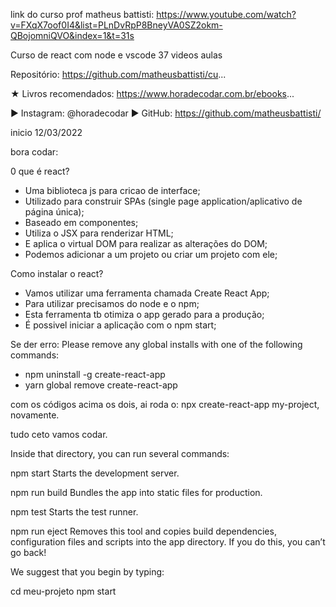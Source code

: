 link do curso prof matheus battisti: https://www.youtube.com/watch?v=FXqX7oof0I4&list=PLnDvRpP8BneyVA0SZ2okm-QBojomniQVO&index=1&t=31s

Curso de react com node e vscode 37 videos aulas

Repositório: https://github.com/matheusbattisti/cu...

★ Livros recomendados: https://www.horadecodar.com.br/ebooks...

▶ Instagram: @horadecodar
▶ GitHub: https://github.com/matheusbattisti/


inicio 12/03/2022

bora codar:

0 que é react?

- Uma biblioteca js para cricao de interface;
- Utilizado para construir SPAs (single page application/aplicativo de página única);
- Baseado em componentes;
- Utiliza o JSX para renderizar HTML;
- E aplica o virtual DOM para realizar as alterações do DOM;
- Podemos adicionar a um projeto ou criar um projeto com ele;

Como instalar o react?

- Vamos utilizar uma ferramenta chamada Create React App;
- Para utilizar precisamos do node e o npm;
- Esta ferramenta tb otimiza o app gerado para a produção;
- É possivel iniciar a aplicação com o npm start;

Se der erro:
Please remove any global installs with one of the following commands:
- npm uninstall -g create-react-app
- yarn global remove create-react-app

com os códigos acima os dois, ai roda o: npx create-react-app my-project, novamente.

tudo ceto vamos codar.

Inside that directory, you can run several commands:

  npm start
    Starts the development server.

  npm run build
    Bundles the app into static files for production.

  npm test
    Starts the test runner.

  npm run eject
    Removes this tool and copies build dependencies, configuration files
    and scripts into the app directory. If you do this, you can’t go back!

We suggest that you begin by typing:

  cd meu-projeto
  npm start









